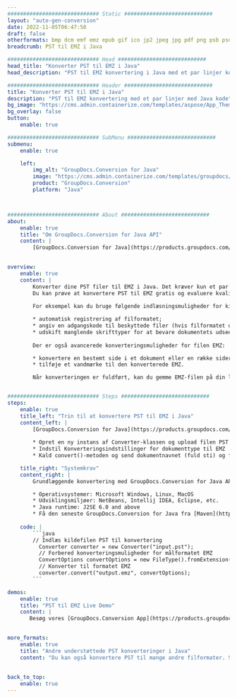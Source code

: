 ```yaml
---
############################# Static ############################
layout: "auto-gen-conversion"
date: 2022-11-05T06:47:50
draft: false
otherformats: bmp dcm emf emz epub gif ico jp2 jpeg jpg pdf png psb psd svg svgz tex tga tif tiff webp wmf wmz xps
breadcrumb: PST til EMZ i Java

############################# Head ############################
head_title: "Konverter PST til EMZ i Java"
head_description: "PST til EMZ konvertering i Java med et par linjer kode. Konverter over 160 filformater ved hjælp af GroupDocs dokumentkonverterings-API for Java"

############################# Header ############################
title: "Konverter PST til EMZ i Java"
description: "PST til EMZ konvertering med et par linjer med Java kode"
bg_image: "https://cms.admin.containerize.com/templates/aspose/App_Themes/V3/images/bg/header1.png"
bg_overlay: false
button:
    enable: true

############################# SubMenu ############################
submenu:
    enable: true

    left:
        img_alt: "GroupDocs.Conversion for Java"
        image: "https://cms.admin.containerize.com/templates/groupdocs/images/product-logos/90x90-noborder/groupdocs-conversion-java.png"
        product: "GroupDocs.Conversion"
        platform: "Java"



############################# About ############################
about:
    enable: true
    title: "Om GroupDocs.Conversion for Java API"
    content: |
        [GroupDocs.Conversion for Java](https://products.groupdocs.com/conversion/java/) er en avanceret filformatkonverterings-API til konvertering mellem populære billed- og dokumentformater såsom Microsoft Office, OpenDocument, PDF, HTML, e-mail, CAD. og meget mere med blot et par linjer kode. Den native API registrerer automatisk formaterne af de originale dokumenter og tilbyder mange muligheder for at tilpasse de konverterede dokumenter. Sammen med funktionen til at udtrække information fra et dokument, understøtter den også caching af konverteringsresultaterne til den lokale disk som standard. Enhver form for cachelagring kan dog understøttes ved at implementere de passende grænseflader - Amazon S3, Dropbox, Google Drive, Windows Azure, Reddis eller andre.
    

overview:
    enable: true
    content: |
        Konverter dine PST filer til EMZ i Java. Det kræver kun et par linjer med Java kode på enhver platform efter eget valg, såsom Windows, Linux, macOS.
        Du kan prøve at konvertere PST til EMZ gratis og evaluere kvaliteten af ​​konverteringsresultaterne. Sammen med simple filkonverteringsscripts kan du prøve mere sofistikerede muligheder for at indlæse PST-kildefilen og gemme EMZ-outputtet. 
        
        For eksempel kan du bruge følgende indlæsningsmuligheder for kilden PST:

        * automatisk registrering af filformatet;
        * angiv en adgangskode til beskyttede filer (hvis filformatet understøtter det);
        * udskift manglende skrifttyper for at bevare dokumentets udseende.
        
        Der er også avancerede konverteringsmuligheder for filen EMZ:

        * konvertere en bestemt side i et dokument eller en række sider;
        * tilføje et vandmærke til den konverterede EMZ.

        Når konverteringen er fuldført, kan du gemme EMZ-filen på din lokale filsti eller på et tredjepartslager såsom FTP, Amazon S3, Google Drive, Dropbox osv. Bemærk venligst - for at konvertere PST til EMZ, behøver du ikke installere yderligere software, såsom MS Office, Open Office, Adobe Acrobat Reader osv.


############################# Steps ############################
steps:
    enable: true
    title_left: "Trin til at konvertere PST til EMZ i Java"
    content_left: |
        [GroupDocs.Conversion for Java](https://products.groupdocs.com/conversion/java/) giver udviklere mulighed for nemt at konvertere PST fil til EMZ med et par linjer kode.
        
        * Opret en ny instans af Converter-klassen og upload filen PST med den fulde sti
        * Indstil Konverteringsindstillinger for dokumenttype til EMZ
        * Kald convert()-metoden og send dokumentnavnet (fuld sti) og formatet (EMZ) som en parameter

    title_right: "Systemkrav"
    content_right: |
        Grundlæggende konvertering med GroupDocs.Conversion for Java API kan udføres med blot et par linjer kode. Vores API'er understøttes på alle større platforme og operativsystemer. Før du udfører koden nedenfor, skal du sørge for, at du har følgende forudsætninger installeret på dit system.

        * Operativsystemer: Microsoft Windows, Linux, MacOS
        * Udviklingsmiljøer: NetBeans, Intellij IDEA, Eclipse, etc.
        * Java runtime: J2SE 6.0 and above
        * Få den seneste GroupDocs.Conversion for Java fra [Maven](https://repository.groupdocs.com/webapp/#/artifacts/browse/tree/General/repo/com/groupdocs/groupdocs-conversion)
         
    code: |
        ```java    
        // Indlæs kildefilen PST til konvertering
          Converter converter = new Converter("input.pst");
          // Forbered konverteringsmuligheder for målformatet EMZ
          ConvertOptions convertOptions = new FileType().fromExtension("emz").getConvertOptions();
          // Konverter til formatet EMZ
          converter.convert("output.emz", convertOptions);
        ```

demos:
    enable: true
    title: "PST til EMZ Live Demo"
    content: |
       Besøg vores [GroupDocs.Conversion App](https://products.groupdocs.app/conversion/family) websted, og prøv PST til EMZ konvertering nu. Den gratis demo har følgende fordele
          

more_formats:
    enable: true
    title: "Andre understøttede PST konverteringer i Java"
    content: "Du kan også konvertere PST til mange andre filformater. Se venligst listen nedenfor."
       
       
back_to_top:
    enable: true
---
```

